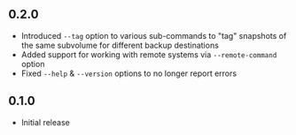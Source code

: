 0.2.0
-----
- Introduced `--tag` option to various sub-commands to "tag" snapshots
  of the same subvolume for different backup destinations
- Added support for working with remote systems via `--remote-command`
  option
- Fixed `--help` & `--version` options to no longer report errors


0.1.0
-----
- Initial release
